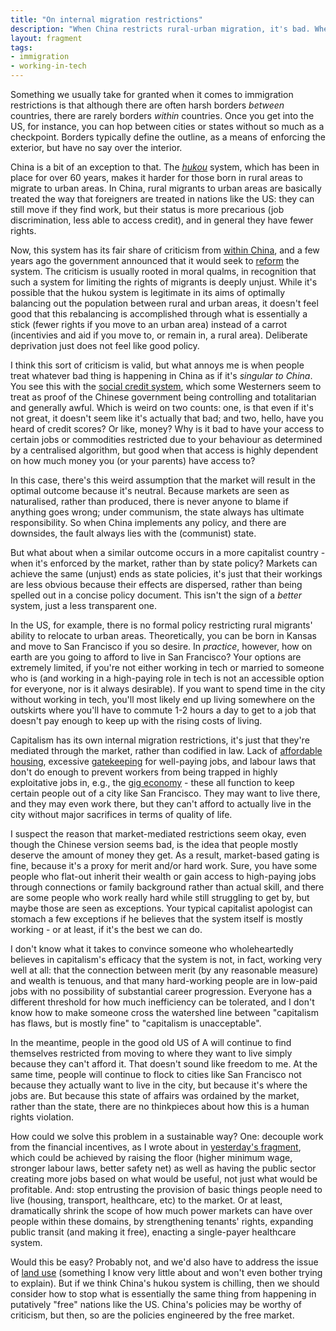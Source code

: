 ```yaml
---
title: "On internal migration restrictions"
description: "When China restricts rural-urban migration, it's bad. When the same sort of restrictions are created by capitalism, that's totally fine."
layout: fragment
tags:
- immigration
- working-in-tech
---
```


Something we usually take for granted when it comes to immigration restrictions is that although there are often harsh borders _between_ countries, there are rarely borders _within_ countries. Once you get into the US, for instance, you can hop between cities or states without so much as a checkpoint. Borders typically define the outline, as a means of enforcing the exterior, but have no say over the interior.

China is a bit of an exception to that. The [_hukou_](https://thediplomat.com/2017/07/chinas-hukou-system/) system, which has been in place for over 60 years, makes it harder for those born in rural areas to migrate to urban areas. In China, rural migrants to urban areas are basically treated the way that foreigners are treated in nations like the US: they can still move if they find work, but their status is more precarious (job discrimination, less able to access credit), and in general they have fewer rights.

Now, this system has its fair share of criticism from [within China](https://www.blubrry.com/thedig/43196620/chinese-class-conflict-with-jenny-chan/), and a few years ago the government announced that it would seek to [reform](https://thediplomat.com/2017/02/chinas-hukou-reforms-and-the-urbanization-challenge/) the system. The criticism is usually rooted in moral qualms, in recognition that such a system for limiting the rights of migrants is deeply unjust. While it's possible that the hukou system is legitimate in its aims of optimally balancing out the population between rural and urban areas, it doesn't feel good that this rebalancing is accomplished through what is essentially a stick (fewer rights if you move to an urban area) instead of a carrot (incentivies and aid if you move to, or remain in, a rural area). Deliberate deprivation just does not feel like good policy.

I think this sort of criticism is valid, but what annoys me is when people treat whatever bad thing is happening in China as if it's _singular to China_. You see this with the [social credit system](https://logicmag.io/07-the-messy-truth-about-social-credit/), which some Westerners seem to treat as proof of the Chinese government being controlling and totalitarian and generally awful. Which is weird on two counts: one, is that even if it's not great, it doesn't seem like it's actually that bad; and two, hello, have you heard of credit scores? Or like, money? Why is it bad to have your access to certain jobs or commodities restricted due to your behaviour as determined by a centralised algorithm, but good when that access is highly dependent on how much money you (or your parents) have access to?

In this case, there's this weird assumption that the market will result in the optimal outcome because it's neutral. Because markets are seen as naturalised, rather than produced, there is never anyone to blame if anything goes wrong; under communism, the state always has ultimate responsibility. So when China implements any policy, and there are downsides, the fault always lies with the (communist) state.

But what about when a similar outcome occurs in a more capitalist country - when it's enforced by the market, rather than by state policy? Markets can achieve the same (unjust) ends as state policies, it's just that their workings are less obvious because their effects are dispersed, rather than being spelled out in a concise policy document. This isn't the sign of a _better_ system, just a less transparent one.

In the US, for example, there is no formal policy restricting rural migrants' ability to relocate to urban areas. Theoretically, you can be born in Kansas and move to San Francisco if you so desire. In _practice_, however, how on earth are you going to afford to live in San Francisco? Your options are extremely limited, if you're not either working in tech or married to someone who is (and working in a high-paying role in tech is not an accessible option for everyone, nor is it always desirable). If you want to spend time in the city without working in tech, you'll most likely end up living somewhere on the outskirts where you'll have to commute 1-2 hours a day to get to a job that doesn't pay enough to keep up with the rising costs of living.

Capitalism has its own internal migration restrictions, it's just that they're mediated through the market, rather than codified in law. Lack of [affordable housing](/posts/fragments-101), excessive [gatekeeping](/posts/fragments-94) for well-paying jobs, and labour laws that don't do enough to prevent workers from being trapped in highly exploitative jobs in, e.g., the [gig economy](/posts/fragments-5) - these all function to keep certain people out of a city like San Francisco. They may want to live there, and they may even work there, but they can't afford to actually live in the city without major sacrifices in terms of quality of life.

I suspect the reason that market-mediated restrictions seem okay, even though the Chinese version seems bad, is the idea that people mostly deserve the amount of money they get. As a result, market-based gating is fine, because it's a proxy for merit and/or hard work. Sure, you have some people who flat-out inherit their wealth or gain access to high-paying jobs through connections or family background rather than actual skill, and there are some people who work really hard while still struggling to get by, but maybe those are seen as exceptions. Your typical capitalist apologist can stomach a few exceptions if he believes that the system itself is mostly working - or at least, if it's the best we can do.

I don't know what it takes to convince someone who wholeheartedly believes in capitalism's efficacy that the system is not, in fact, working very well at all: that the connection between merit (by any reasonable measure) and wealth is tenuous, and that many hard-working people are in low-paid jobs with no possibility of substantial career progression. Everyone has a different threshold for how much inefficiency can be tolerated, and I don't know how to make someone cross the watershed line between "capitalism has flaws, but is mostly fine" to "capitalism is unacceptable".

In the meantime, people in the good old US of A will continue to find themselves restricted from moving to where they want to live simply because they can't afford it. That doesn't sound like freedom to me. At the same time, people will continue to flock to cities like San Francisco not because they actually want to live in the city, but because it's where the jobs are. But because this state of affairs was ordained by the market, rather than the state, there are no thinkpieces about how this is a human rights violation.

How could we solve this problem in a sustainable way? One: decouple work from the financial incentives, as I wrote about in [yesterday's fragment](/posts/fragments-111), which could be achieved by raising the floor (higher minimum wage, stronger labour laws, better safety net) as well as having the public sector creating more jobs based on what would be useful, not just what would be profitable. And: stop entrusting the provision of basic things people need to live (housing, transport, healthcare, etc) to the market. Or at least, dramatically shrink the scope of how much power markets can have over people within these domains, by strengthening tenants' rights, expanding public transit (and making it free), enacting a single-payer healthcare system.

Would this be easy? Probably not, and we'd also have to address the issue of [land use](https://slate.com/business/2019/02/green-new-deal-alexandria-ocasio-cortez-flaw-land-use.html) (something I know very little about and won't even bother trying to explain). But if we think China's hukou system is chilling, then we should consider how to stop what is essentially the same thing from happening in putatively "free" nations like the US. China's policies may be worthy of criticism, but then, so are the policies engineered by the free market.
